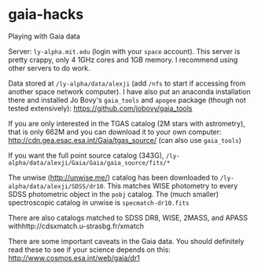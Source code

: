 # gaia-hacks
Playing with Gaia data

Server: `ly-alpha.mit.edu` (login with your `space` account). This server is pretty crappy, only 4 1GHz cores and 1GB memory. I recommend using other servers to do work.

Data stored at `/ly-alpha/data/alexji` (add `/nfs` to start if accessing from another space network computer).
I have also put an anaconda installation there and installed Jo Bovy's `gaia_tools` and `apogee` package (though not tested extensively): https://github.com/jobovy/gaia_tools

If you are only interested in the TGAS catalog (2M stars with astrometry), that is only 662M and you can download it to your own computer: http://cdn.gea.esac.esa.int/Gaia/tgas_source/ (can also use `gaia_tools`)

If you want the full point source catalog (343G), `/ly-alpha/data/alexji/Gaia/Gaia/gaia_source/fits/*`

The unwise (http://unwise.me/) catalog has been downloaded to `/ly-alpha/data/alexji/SDSS/dr10`. This matches WISE photometry to every SDSS photometric object in the `pobj` catalog.
The (much smaller) spectroscopic catalog in unwise is `specmatch-dr10.fits`

There are also catalogs matched to SDSS DR8, WISE, 2MASS, and APASS withhttp://cdsxmatch.u-strasbg.fr/xmatch



There are some important caveats in the Gaia data.
You should definitely read these to see if your science depends on this: http://www.cosmos.esa.int/web/gaia/dr1
